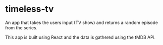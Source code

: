 # timeless-tv
An app that takes the users input (TV show) and returns a random episode from the series.

This app is built using React and the data is gathered using the tMDB API.
